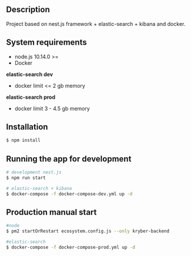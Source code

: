 ## Description

Project based on nest.js framework + elastic-search + kibana and docker.

## System requirements


* node.js 10.14.0 >=
* Docker

**elastic-search dev**
* docker limit <= 2 gb memory

**elastic-search prod**
* docker limit 3 - 4.5 gb memory




## Installation

```bash
$ npm install
```

## Running the app for development

```bash
# development nest.js
$ npm run start

# elastic-search + kibana
$ docker-compose -f docker-compose-dev.yml up -d
```

## Production manual start

```bash
#node
$ pm2 startOrRestart ecosystem.config.js --only kryber-backend

#elastic-search
$ docker-compose -f docker-compose-prod.yml up -d
```
